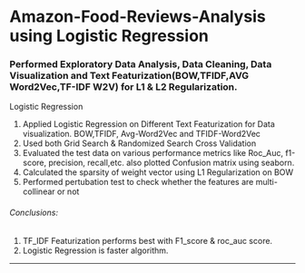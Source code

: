 # Amazon-Food-Reviews-Analysis using Logistic Regression

### Performed Exploratory Data Analysis, Data Cleaning, Data Visualization and Text Featurization(BOW,TFIDF,AVG Word2Vec,TF-IDF W2V) for L1 & L2 Regularization.


Logistic Regression
1. Applied Logistic Regression on Different Text Featurization for Data visualization. BOW,TFIDF, Avg-Word2Vec and TFIDF-Word2Vec 
2. Used both Grid Search & Randomized Search Cross Validation
3. Evaluated the test data on various performance metrics like Roc_Auc, f1-score, precision, recall,etc. also plotted Confusion matrix using seaborn.
4. Calculated the sparsity of weight vector using L1 Regularization on BOW<br>
5. Performed pertubation test to check whether the features are multi-collinear or not

###### Conclusions:
1. TF_IDF Featurization performs best with F1_score & roc_auc score.
2. Logistic Regression is faster algorithm.
<hr>
